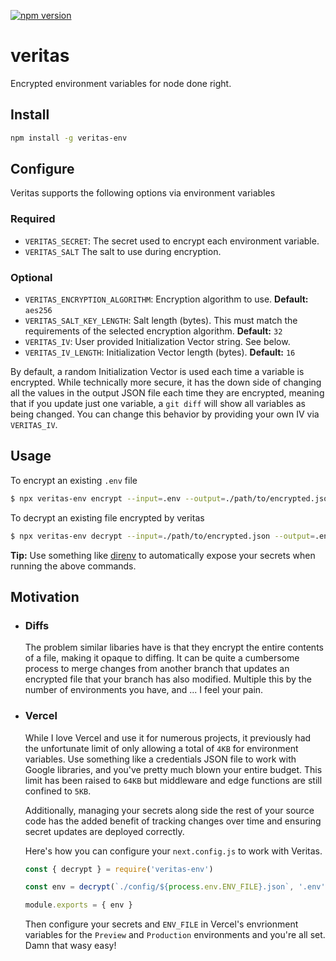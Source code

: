 [![npm version](https://badge.fury.io/js/veritas-env.svg)](https://www.npmjs.com/veritas-env)

# veritas

Encrypted environment variables for node done right.

## Install

```bash
npm install -g veritas-env
```

## Configure

Veritas supports the following options via environment variables

### Required

- `VERITAS_SECRET`: The secret used to encrypt each environment variable.
- `VERITAS_SALT` The salt to use during encryption.

### Optional

- `VERITAS_ENCRYPTION_ALGORITHM`: Encryption algorithm to use. **Default:** `aes256`
- `VERITAS_SALT_KEY_LENGTH`: Salt length (bytes). This must match the requirements of the selected encryption algorithm. **Default:** `32`
- `VERITAS_IV`: User provided Initialization Vector string. See below.
- `VERITAS_IV_LENGTH`: Initialization Vector length (bytes). **Default:** `16`

By default, a random Initialization Vector is used each time a variable is encrypted. While technically more secure, it has the down side of changing all the values in the output JSON file each time they are encrypted, meaning that if you update just one variable, a `git diff` will show all variables as being changed. You can change this behavior by providing your own IV via `VERITAS_IV`.

## Usage

To encrypt an existing `.env` file

```bash
$ npx veritas-env encrypt --input=.env --output=./path/to/encrypted.json
```

To decrypt an existing file encrypted by veritas

```bash
$ npx veritas-env decrypt --input=./path/to/encrypted.json --output=.env
```

**Tip:** Use something like [direnv](https://direnv.net) to automatically expose your secrets when running the above commands.

## Motivation

- ### Diffs

  The problem similar libaries have is that they encrypt the entire contents of a file, making it opaque to diffing. It can be quite a cumbersome process to merge changes from another branch that updates an encrypted file that your branch has also modified. Multiple this by the number of environments you have, and ... I feel your pain.

- ### Vercel

  While I love Vercel and use it for numerous projects, it previously had the unfortunate limit of only allowing a total of `4KB` for environment variables. Use something like a credentials JSON file to work with Google libraries, and you've pretty much blown your entire budget. This limit has been raised to `64KB` but middleware and edge functions are still confined to `5KB`.

  Additionally, managing your secrets along side the rest of your source code has the added benefit of tracking changes over time and ensuring secret updates are deployed correctly.

  Here's how you can configure your `next.config.js` to work with Veritas.

  ```js
  const { decrypt } = require('veritas-env')

  const env = decrypt(`./config/${process.env.ENV_FILE}.json`, '.env')

  module.exports = { env }
  ```

  Then configure your secrets and `ENV_FILE` in Vercel's envrionment variables for the `Preview` and `Production` environments and you're all set. Damn that wasy easy!
